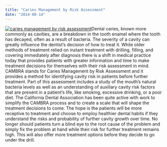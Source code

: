 ```yaml
---
title: "Caries Management by Risk Assessment"
date: "2014-08-14"
---
```


[![caries management by risk assessment](/images/caries-management-by-risk-assessment--300x173.png)](/images/caries-management-by-risk-assessment-.png)Dental caries, known more commonly as cavities, are a breakdown in the tooth enamel where the tooth has decayed, often as a result of bacteria. The severity of a cavity can greatly influence the dentist’s decision of how to treat it. While older methods of treatment relied on instant treatment with drilling, filling, and covering immediately after diagnosis there is a shift in medical practice today that provides patients with greater information and time to make treatment decisions for themselves with their risk assessment in mind. CAMBRA stands for Caries Management by Risk Assessment and it provides a method for identifying cavity risk in patients before further treatment. Part of this assessment includes a study of the mouth’s natural bacteria levels as well as an understanding of auxiliary cavity risk factors that are present in a patient’s life, like smoking, excessive drinking, or a poor diet. The California Dental Association has been quite active with work to simplify the CAMBRA process and to create a scale that will shape the treatment decisions to come. The hope is the patients will be more receptive to treatment and choose to employ healthier dental habits if they understand the risks and probability of further cavity growth over time. No longer should patients turn a blind eye to the root cause of the problem and simply fix the problem at hand while their risk for further treatment remains high. This will also offer more treatment options before they decide to go under the drill.
